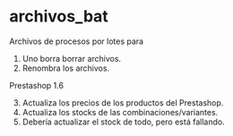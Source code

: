 # archivos_bat
 Archivos de procesos por lotes para
 1) Uno borra borrar archivos.
 2) Renombra los archivos.
 
Prestashop 1.6

3) Actualiza los precios de los productos del Prestashop.
4) Actualiza los stocks de las combinaciones/variantes.
5) Debería actualizar el stock de todo, pero está fallando.
